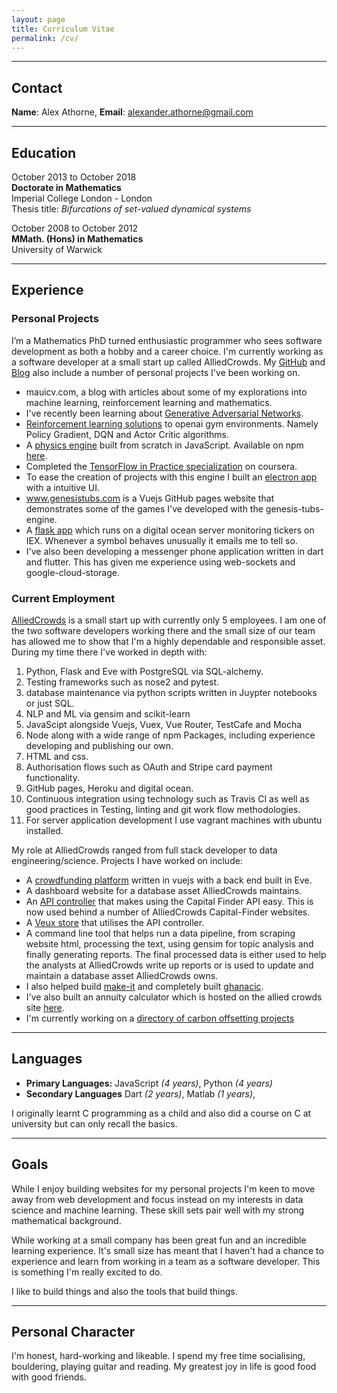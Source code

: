 ```yaml
---
layout: page
title: Curriculum Vitae
permalink: /cv/
---
```


___

## Contact

__Name__: Alex Athorne,
__Email__: alexander.athorne@gmail.com

___

## Education


October 2013 to October 2018 <br>
**Doctorate in Mathematics** <br>
Imperial College London - London <br>
Thesis title: *Bifurcations of set-valued dynamical systems*

October 2008 to October 2012 <br>
**MMath. (Hons) in Mathematics** <br>
University of Warwick <br>

___


## Experience


### Personal Projects

I’m a Mathematics PhD turned enthusiastic programmer who sees software development as both a hobby and a career choice.
I'm currently working as a software developer at a small start up called AlliedCrowds.
My [GitHub](https://github.com/mauicv) and [Blog](https://www.mauicv.com) also include a number of personal projects I've been working on.

- mauicv.com, a blog with articles about some of my explorations into machine learning, reinforcement learning and mathematics.
- I've recently been learning about [Generative Adversarial Networks](https://www.mauicv.com/machine-learning/2020/07/22/generative-adversarial-networks-faces.html).
- [Reinforcement learning solutions](https://github.com/mauicv/openai-gym-solns) to openai gym environments. Namely Policy Gradient, DQN and Actor Critic algorithms.
- A [physics engine](https://github.com/mauicv/genesis-tubs-engine) built from scratch in JavaScript. Available on npm [here](https://www.npmjs.com/package/genesis-tubs-engine).
- Completed the [TensorFlow in Practice specialization](https://coursera.org/share/992bff6d94a39de26e755ce0e6464250) on coursera.
- To ease the creation of projects with this engine I built an [electron app](https://github.com/mauicv/genesis-tubs-builder) with a intuitive UI.
- www.genesistubs.com is a Vuejs GitHub pages website that demonstrates some of the games I've developed with the genesis-tubs-engine.
- A [flask app](https://bitbucket.org/mauicv/limos/src/master) which runs on a digital ocean server monitoring tickers on IEX. Whenever a symbol behaves unusually it emails me to tell so.
- I've also been developing a messenger phone application written in dart and flutter. This has given me experience using web-sockets and google-cloud-storage.

### Current Employment

[AlliedCrowds](https://www.alliedcrowds.com) is a small start up with currently only 5 employees. I am one of the two software developers working there and the small size of our team has allowed me to show that I'm a highly dependable and responsible asset. During my time there I've worked in depth with:

  1. Python, Flask and Eve with PostgreSQL via SQL-alchemy.
  2. Testing frameworks such as nose2 and pytest.
  3. database maintenance via python scripts written in Juypter notebooks or just SQL.
  4. NLP and ML via gensim and scikit-learn
  5. JavaScipt alongside Vuejs, Vuex, Vue Router, TestCafe and Mocha
  6. Node along with a wide range of npm Packages, including experience developing and publishing our own.
  7. HTML and css.
  8. Authorisation flows such as OAuth and Stripe card payment functionality.
  9. GitHub pages, Heroku and digital ocean.
  11. Continuous integration using technology such as Travis CI as well as good practices in Testing, linting and git work flow methodologies.
  12. For server application development I use vagrant machines with ubuntu installed.

My role at AlliedCrowds ranged from full stack developer to data engineering/science. Projects I have worked on include:

- A [crowdfunding platform](https://www.isdb-innovate.org) written in vuejs with a back end built in Eve.
- A dashboard website for a database asset AlliedCrowds maintains.
- An [API controller](https://www.npmjs.com/package/@alliedcrowds/capital-finder-api) that makes using the Capital Finder API easy. This is now used behind a number of AlliedCrowds Capital-Finder websites.
- A [Veux store](https://www.npmjs.com/package/@alliedcrowds/capital-finder-vuex) that utilises the API controller.
- A command line tool that helps run a data pipeline, from scraping website html, processing the text, using gensim for topic analysis and finally generating reports. The final processed data is either used to help the analysts at AlliedCrowds write up reports or is used to update and maintain a database asset AlliedCrowds owns.
- I also helped build [make-it](https://make-it.alliedcrowds.com) and completely built [ghanacic](http://investors.ghanacic.org/#/).
- I've also built an annuity calculator which is hosted on the allied crowds site [here](https://www.alliedcrowds.com/pension).
- I'm currently working on a [directory of carbon offsetting projects](https://www.alliedoffsets.com)

___

## Languages

- **Primary Languages:** JavaScript *(4 years)*, Python *(4 years)*
- **Secondary Languages** Dart *(2 years)*, Matlab *(1 years)*,

I originally learnt C programming as a child and also did a course on C at university but can only recall the basics.

___

## Goals

While I enjoy building websites for my personal projects I'm keen to move away from web development and focus instead on my interests in data science and machine learning. These skill sets pair well with my strong mathematical background.

While working at a small company has been great fun and an incredible learning experience. It's small size has meant that I haven't had a chance to experience and learn from working in a team as a software developer. This is something I'm really excited to do.

I like to build things and also the tools that build things.

___

## Personal Character

I'm honest, hard-working and likeable. I spend my free time socialising, bouldering, playing guitar and reading. My greatest joy in life is good food with good friends.
